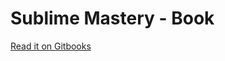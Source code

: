 # Sublime Mastery - Book
[Read it on Gitbooks](https://bambusekd.gitbooks.io/sublime-mastery/content/)
